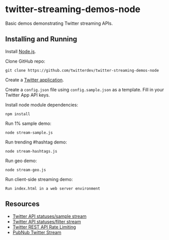 twitter-streaming-demos-node
==========

Basic demos demonstrating Twitter streaming APIs.


Installing and Running
----

Install [Node.js](http://nodejs.org/).

Clone GitHub repo:

```
git clone https://github.com/twitterdev/twitter-streaming-demos-node
```

Create a [Twitter application](https://apps.twitter.com).

Create a `config.json` file using `config.sample.json` as a template. Fill in your Twitter App API keys.


Install node module dependencies:

```
npm install
```

Run 1% sample demo:

```
node stream-sample.js
```
Run trending #hashtag demo:

```
node stream-hashtags.js
```
Run geo demo:

```
node stream-geo.js
```
Run client-side streaming demo:

```
Run index.html in a web server environment
```
Resources
----
- [Twitter API statuses/sample stream](https://dev.twitter.com/streaming/reference/get/statuses/sample)
- [Twitter API statuses/filter stream](https://dev.twitter.com/streaming/reference/post/statuses/filter)
- [Twitter REST API Rate Limiting](https://dev.twitter.com/rest/public/rate-limiting)
- [PubNub Twitter Stream](http://www.pubnub.com/developers/data-streams/twitter-stream)